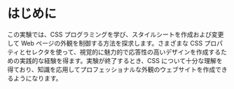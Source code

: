 # はじめに

この実験では、CSS プログラミングを学び、スタイルシートを作成および変更して Web ページの外観を制御する方法を探求します。さまざまな CSS プロパティとセレクタを使って、視覚的に魅力的で応答性の高いデザインを作成するための実践的な経験を得ます。実験が終了するとき、CSS について十分な理解を得ており、知識を応用してプロフェッショナルな外観のウェブサイトを作成できるようになります。
